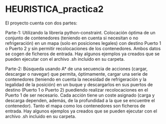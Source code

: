 # HEURISTICA_practica2

El proyecto cuenta con dos partes:

Parte-1: Utilizando la librería python-constraint. Colocación óptima de un conjunto de contenedores (teniendo en cuenta si necesitan o no refrigeración) en un mapa (solo en posiciones legales) con destino Puerto 1 o Puerto 2 y sin permitir recolocaciones de los contenedores. Ambos datos se cogen de ficheros de entrada. Hay algunos ejemplos ya creados que se pueden ejecutar con el archivo .sh incluido en su carpeta.

Parte-2: Búsqueda usando A* de una secuencia de acciones (cargar, descargar o navegar) que permita, óptimamente, cargar una serie de contenedores (teniendo en cuenta la necesidad de refrigeración y la legalidad de la posición) en un buque y descargarlos en sus puertos de destino (Puerto 1 o Puerto 2) puediendo realizar recolocaciones en el Puerto 1 de ser necesario. Cada acción tiene un coste asignado (carga y descarga dependen, además, de la profundidad a la que se encuentre el contenedor). Tanto el mapa como los contenedores son ficheros de entrada. Hay algunos ejemplos ya creados que se pueden ejecutar con el archivo .sh incluido en su carpeta.
